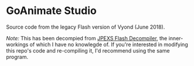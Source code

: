 # GoAnimate Studio
Source code from the legacy Flash version of Vyond (June 2018).


*Note:* This has been decompied from [JPEXS Flash Decompiler](https://github.com/jindrapetrik/jpexs-decompiler/releases/tag/version11.2.0), the inner-workings of which I have no knowlegde of.  If you're interested in modifying this repo's code and re-compiling it, I'd recommend using the same program.
